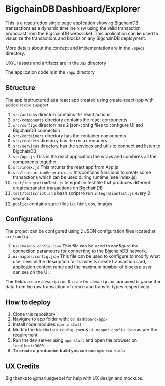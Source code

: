 # BigchainDB Dashboard/Explorer

This is a react/redux single page application showing BigchainDB transactions as a dynamic timeline view using the valid transaction broadcast from the BigchainDB websocket.
This application can be used to visualize the transactions and blocks on any BigchainDB deployment.

More details about the concept and implementation are in the `/specs` directory.

UX/UI assets and artifacts are in the `/ux` directory

The application code is in the `/app` directory

## Structure

The app is structured as a react app created using create-react-app with added redux support.

1. `src/actions` directory contains the react actions
2. `src/components` directory contains the react components
3. `src/configs` directory has 2 json-config files to configure UI and BigchainDB connection
4. `src/containers` directory has the container components
5. `src/reducers` directory has the redux reducers
6. `src/services` directory has the services and utils to connect and listen to BigchainDB
7. `src/App.js` This is the react application the wraps and combines all the components together
8. `src/index.js` This mounts the react app from App.js
9. `src/transactionGenerator.js` this contains functions to create some transactions which can be used during runtime (see index.js)
10. `test/integrationTest.js` Integration test file that produces different creates/transfer transactions on BigchainDB
11. `test/testScript.sh` a bash script to run `integrationTest.js` every 2 seconds
12. `public/` contains static files i.e. html, css, images

## Configurations

The project can be configured using 2 JSON configuration files located at `src/configs`.

1. `bigchaindb.config.json` This file can be used to configure the connection parameters for connecting to the BigchainDB network.
1. `ui-mapper.config.json` This file can be used to configure to modify what user sees in the description for transfer & create transaction card, application context name and the maximum number of blocks a user can see on the UI.

The fields `create.description` & `transfer.description` are used to parse the data from the raw transaction of create and transfer types respectively.

## How to deploy

1. Clone this repository
2. Navigate to app folder with: `cd dashboard/app/`
3. Install node modules: `npm install`
4. Modify the `bigchaindb.config.json` & `ui-mapper.config.json` as per the requirement
5. Run the dev server using `npm start` and open the browser on `localhost:3000`
6. To create a production build you can use `npm run build`

## UX Credits

Big thanks to @mariusgoebel for help with UX design and mockups.

